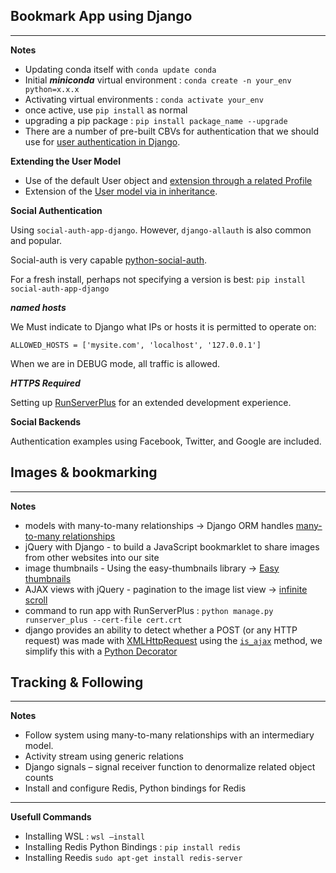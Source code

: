 ## Bookmark App using Django

---
**Notes**

* Updating conda itself with `conda update conda`
* Initial ***miniconda*** virtual environment : `conda create -n your_env python=x.x.x`
* Activating virtual environments : `conda activate your_env`
* once active, use `pip install` as normal
* upgrading a pip package : `pip install package_name --upgrade`
* There are a number of pre-built CBVs for authentication that we should use for [user authentication in Django](https://docs.djangoproject.com/en/3.1/topics/auth/).

**Extending the User Model**

* Use of the default User object and [extension through a related Profile](https://docs.djangoproject.com/en/3.0/topics/auth/customizing/#extending-the-existing-user-model)
* Extension of the [User model via in inheritance](https://docs.djangoproject.com/en/3.0/topics/auth/customizing/#substituting-a-custom-user-model).


**Social Authentication**

Using `social-auth-app-django`.  However, `django-allauth` is also common and popular. 

Social-auth is very capable [python-social-auth](https://python-social-auth.readthedocs.io/en/latest/backends/index.html#supported-backends).

For a fresh install, perhaps not specifying a version is best: `pip install social-auth-app-django`

***named hosts***

We Must indicate to Django what IPs or hosts it is permitted to operate on:

`ALLOWED_HOSTS = ['mysite.com', 'localhost', '127.0.0.1']`

When we are in DEBUG mode, all traffic is allowed.

***HTTPS Required***

Setting up [RunServerPlus]() for an extended development experience.

**Social Backends**

Authentication examples using Facebook, Twitter, and Google are included.

## Images & bookmarking

---
**Notes**

* models with many-to-many relationships -> Django ORM handles [many-to-many relationships](https://docs.djangoproject.com/en/3.0/topics/db/examples/many_to_many/)
* jQuery with Django - to build a JavaScript bookmarklet to share images from other websites into our site
* image thumbnails - Using the easy-thumbnails library -> [Easy thumbnails](https://easy-thumbnails.readthedocs.io/en/latest/) 
* AJAX views with jQuery - pagination to the image list view -> [infinite scroll](https://www.seoclarity.net/blog/pagination-vs-infinite-scroll)
* command to run app with RunServerPlus : `python manage.py runserver_plus --cert-file cert.crt`
* django provides an ability to detect whether a POST (or any HTTP request) was made with [XMLHttpRequest](https://developer.mozilla.org/en-US/docs/Web/API/XMLHttpRequest/Using_XMLHttpRequest) using the [`is_ajax`](https://docs.djangoproject.com/en/3.1/ref/csrf/) method, we simplify this with a [Python Decorator](https://www.python.org/dev/peps/pep-0318/)


## Tracking & Following

---
**Notes**

* Follow system using many-to-many relationships with an intermediary model.
* Activity stream using generic relations
* Django signals – signal receiver function to denormalize related object counts
* Install and configure Redis, Python bindings for Redis

---
**Usefull Commands**
* Installing WSL : `wsl –install`
* Installing Redis Python Bindings : `pip install redis`
* Installing Reedis `sudo apt-get install redis-server`
